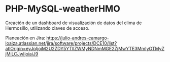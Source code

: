 # PHP-MySQL-weatherHMO
Creación de un dashboard de visualización de datos del clima de Hermosillo, utilizando claves de acceso.

Planeación en Jira: https://julio-andres-camargo-loaiza.atlassian.net/jira/software/projects/DCE10/list?atlOrigin=eyJpIjoiM2U2ZDY5YTllZWMyNDNmMGE2ZjMwYTE3MmIyOTMyZjMiLCJwIjoiaiJ9

